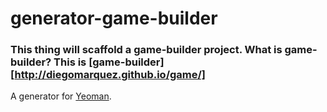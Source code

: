 # generator-game-builder 

### This thing will scaffold a game-builder project. What is game-builder? This is [game-builder][http://diegomarquez.github.io/game/]

A generator for [Yeoman](http://yeoman.io).